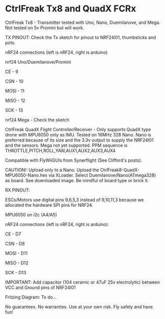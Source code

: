 # CtrlFreak Tx8 and QuadX FCRx
CtrlFreak Tx8 - Transmitter tested with Uno, Nano, Duemilanove, and Mega.  Not tested on 5v Promini but will work.

TX PINOUT: Check the Tx sketch for pinout to NRF24l01, thumbsticks and pots.  

nRF24 connections (left is nRF24, right is arduino)

  nrf24   Uno/Duemilanove/Promini
  
  CE - 9
  
  CSN - 10
  
  MOSI - 11
  
  MISO - 12
  
  SCK - 13
  

  nrf24   Mega - Check the sketch  


CtrlFreak QuadX Flight Controller/Receiver -  Only supports QuadX type drone with MPU6050 only as IMU. Tested on 16MHz 328 Nano. Nano is preferred because of its size and the 3.3v output to supply the NRF24l01 and the sensors. Mega not yet supported.  PPM sequence is THROTTLE,PITCH,ROLL,YAW,AUX1,AUX2,AUX3,AUX4 

Compatible with FlyWiiGUIs from Synerflight (See Clifford's posts). 


CAUTION!:  Upload only to a Nano.  Upload the CtrlFreak8-QuadX-MPU6050-Nano.hex via XLoader. Select Duemilanove/Nano(ATmega328) as board.  See downloaded image.  Be mindful of board type or brick it. 

RX PINOUT: 

ESCs/Motors use digital pins 9,6,5,3 instead of 9,10,11,3 because we allocated the hardware SPI pins for NRF24.

MPU6050 on I2c (A4/A5)

  nRF24 connections (left is nRF24, right is arduino):

  CE - D7

  CSN - D8

  MOSI - D11

  MISO - D12

  SCK - D13


IMPORTANT: Add capacitor (104 ceramic or 47uF 25v electrolytic) between VCC and Ground pins of NRF24l01

Fritzing Diagram:  To do...

No guarantees.  No warranties.  Use at your own risk.  Fly safely and have fun!
